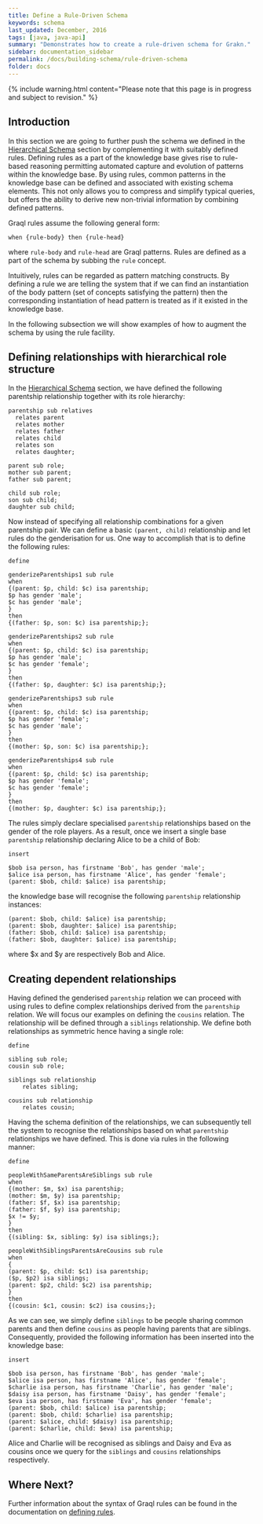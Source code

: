 ```yaml
---
title: Define a Rule-Driven Schema
keywords: schema
last_updated: December, 2016
tags: [java, java-api]
summary: "Demonstrates how to create a rule-driven schema for Grakn."
sidebar: documentation_sidebar
permalink: /docs/building-schema/rule-driven-schema
folder: docs
---
```


{% include warning.html content="Please note that this page is in progress and subject to revision." %}

<!--
description of their syntax, what is allowed in their conclusion and what is not,
configuration options, whether to materialize or not
show configuration from both graql native syntax in shell, and graql java api,
best practices
supported constructs-->


## Introduction
In this section we are going to further push the schema we defined in the [Hierarchical Schema](./hierarchical-schema.html) section by complementing it with suitably defined rules.
Defining rules as a part of the knowledge base gives rise to rule-based reasoning permitting automated capture and evolution of patterns within the knowledge base. 
By using rules, common patterns in the knowledge base can be defined and associated with existing schema elements. 
This not only allows you to compress and simplify typical queries, but offers the ability to derive new non-trivial information by combining defined patterns.

Graql rules assume the following general form:

```
when {rule-body} then {rule-head}
```
where `rule-body` and `rule-head` are Graql patterns. Rules are defined as a part of the schema by subbing the `rule` concept. 

Intuitively, rules can be regarded as pattern matching constructs. By defining a rule we are telling the system that if we can find an instantiation of the body pattern 
(set of concepts satisfying the pattern) then the corresponding instantiation of head pattern is treated as if it existed in the knowledge base.

In the following subsection we will show examples of how to augment the schema by using the rule facility.

## Defining relationships with hierarchical role structure

In the [Hierarchical Schema](./hierarchical-schema.html) section, we have defined the following parentship relationship together with its role hierarchy:

```graql-test-ignore
parentship sub relatives
  relates parent
  relates mother
  relates father
  relates child
  relates son
  relates daughter;
    
parent sub role;
mother sub parent;
father sub parent;

child sub role;
son sub child;
daughter sub child;
````

Now instead of specifying all relationship combinations for a given parentship pair. We can define a basic `(parent, child)` relationship and let rules do the genderisation for us. One way to accomplish that is to define the following rules: 

```graql-test-ignore
define

genderizeParentships1 sub rule
when
{(parent: $p, child: $c) isa parentship;
$p has gender 'male';
$c has gender 'male';
}
then
{(father: $p, son: $c) isa parentship;};

genderizeParentships2 sub rule
when
{(parent: $p, child: $c) isa parentship;
$p has gender 'male';
$c has gender 'female';
}
then
{(father: $p, daughter: $c) isa parentship;};

genderizeParentships3 sub rule
when
{(parent: $p, child: $c) isa parentship;
$p has gender 'female';
$c has gender 'male';
}
then
{(mother: $p, son: $c) isa parentship;};

genderizeParentships4 sub rule
when
{(parent: $p, child: $c) isa parentship;
$p has gender 'female';
$c has gender 'female';
}
then
{(mother: $p, daughter: $c) isa parentship;};
```

The rules simply declare specialised `parentship` relationships based on the gender of the role players. As a result, once we insert a single base `parentship` relationship declaring Alice to be a child of Bob:

```graql
insert

$bob isa person, has firstname 'Bob', has gender 'male';
$alice isa person, has firstname 'Alice', has gender 'female';
(parent: $bob, child: $alice) isa parentship;
```

the knowledge base will recognise the following `parentship` relationship instances:

```graql-test-ignore
(parent: $bob, child: $alice) isa parentship;
(parent: $bob, daughter: $alice) isa parentship;
(father: $bob, child: $alice) isa parentship;
(father: $bob, daughter: $alice) isa parentship;
```

where $x and $y are respectively Bob and Alice.

## Creating dependent relationships
Having defined the genderised `parentship` relation we can proceed with using rules to define complex relationships derived from the `parentship` relation. We will focus our examples on defining the `cousins` relation.
The relationship will be defined through a `siblings` relationship. We define both relationships as symmetric hence having a single role:

```graql
define

sibling sub role;
cousin sub role;

siblings sub relationship
    relates sibling;

cousins sub relationship
    relates cousin;
```


Having the schema definition of the relationships, we can subsequently tell the system to recognise the relationships based on what `parentship` relationships we have defined. This is done via rules in the following manner:

```graql-test-ignore
define

peopleWithSameParentsAreSiblings sub rule
when
{(mother: $m, $x) isa parentship;
(mother: $m, $y) isa parentship;
(father: $f, $x) isa parentship;
(father: $f, $y) isa parentship;
$x != $y;
}
then
{(sibling: $x, sibling: $y) isa siblings;};

peopleWithSiblingsParentsAreCousins sub rule
when
{
(parent: $p, child: $c1) isa parentship;
($p, $p2) isa siblings;
(parent: $p2, child: $c2) isa parentship;
}
then
{(cousin: $c1, cousin: $c2) isa cousins;};
```

As we can see, we simply define `siblings` to be people sharing common parents and then define `cousins` as people having parents that are siblings. Consequently, provided the following information has been inserted into
the knowledge base:

```graql
insert

$bob isa person, has firstname 'Bob', has gender 'male';
$alice isa person, has firstname 'Alice', has gender 'female';
$charlie isa person, has firstname 'Charlie', has gender 'male';
$daisy isa person, has firstname 'Daisy', has gender 'female';
$eva isa person, has firstname 'Eva', has gender 'female';
(parent: $bob, child: $alice) isa parentship;
(parent: $bob, child: $charlie) isa parentship;
(parent: $alice, child: $daisy) isa parentship;
(parent: $charlie, child: $eva) isa parentship;

```

Alice and Charlie will be recognised as siblings and Daisy and Eva as cousins once we query for the `siblings` and `cousins` relationships respectively.

## Where Next?

Further information about the syntax of Graql rules can be found in the documentation on [defining rules](../building-schema/defining-rules).


